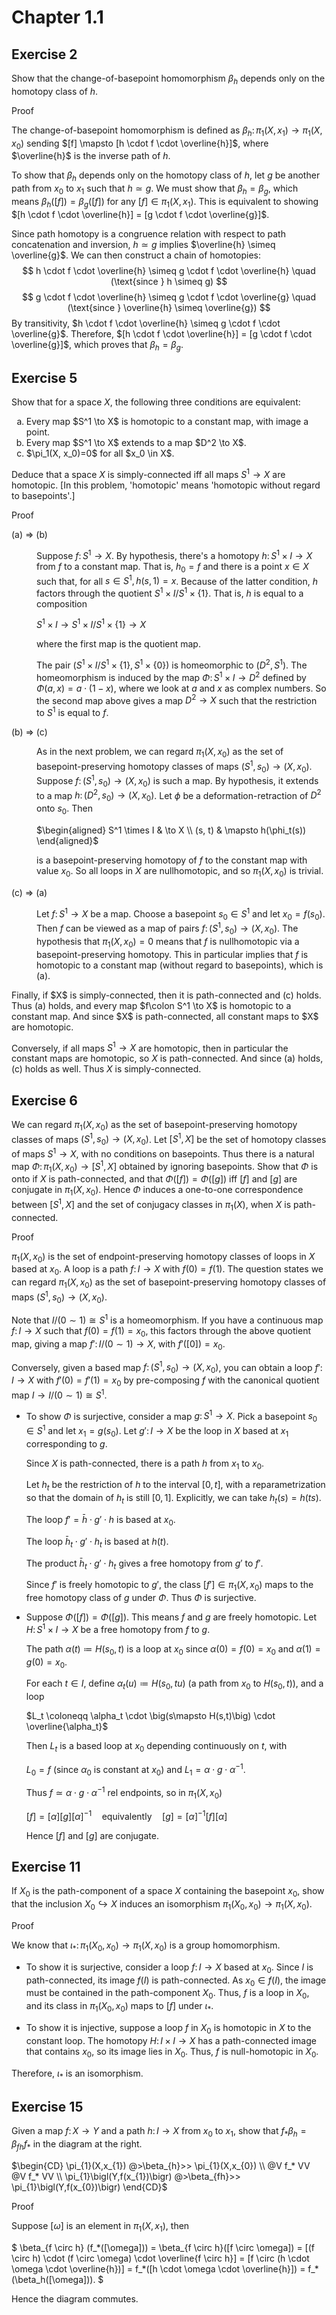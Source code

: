 # Chapter 1.1
## Exercise 2
Show that the change-of-basepoint homomorphism $\beta_h$ depends only on the homotopy class of $h$.

Proof

The change-of-basepoint homomorphism is defined as $\beta_h\colon\pi_1(X, x_1) \to \pi_1(X,x_0)$ sending $[f] \mapsto [h \cdot f \cdot \overline{h}]$, where $\overline{h}$ is the inverse path of $h$.

To show that $\beta_h$ depends only on the homotopy class of $h$, let $g$ be another path from $x_0$ to $x_1$ such that $h \simeq g$. We must show that $\beta_h = \beta_g$, which means $\beta_h([f]) = \beta_g([f])$ for any $[f] \in \pi_1(X, x_1)$. This is equivalent to showing $[h \cdot f \cdot \overline{h}] = [g \cdot f \cdot \overline{g}]$.

Since path homotopy is a congruence relation with respect to path concatenation and inversion, $h \simeq g$ implies $\overline{h} \simeq \overline{g}$. We can then construct a chain of homotopies:
$$ h \cdot f \cdot \overline{h} \simeq g \cdot f \cdot \overline{h} \quad (\text{since } h \simeq g) $$
$$ g \cdot f \cdot \overline{h} \simeq g \cdot f \cdot \overline{g} \quad (\text{since } \overline{h} \simeq \overline{g}) $$
By transitivity, $h \cdot f \cdot \overline{h} \simeq g \cdot f \cdot \overline{g}$. Therefore, $[h \cdot f \cdot \overline{h}] = [g \cdot f \cdot \overline{g}]$, which proves that $\beta_h = \beta_g$.

## Exercise 5
Show that for a space $X$, the following three conditions are equivalent:
<ol type="a">
<li>
Every map $S^1 \to X$ is homotopic to a constant map, with image a point.
</li>
<li>
Every map $S^1 \to X$ extends to a map $D^2 \to X$.
</li>
<li>
$\pi_1(X, x_0)=0$ for all $x_0 \in X$.
</li>
</ol>

Deduce that a space $X$ is simply-connected iff all maps $S^1 \to X$ are homotopic. [In this problem, 'homotopic' means 'homotopic without regard to basepoints'.]

Proof

<dl>
  <dt>
    (a) &rArr; (b)
  </dt>
  <dd>

Suppose $f\colon S^1 \to X$. By hypothesis, there's a homotopy $h\colon S^1 \times I \to X$ from $f$ to a constant map. That is, $h_0=f$ and there is a point $x \in X$ such that, for all $s \in S^1, h(s, 1)=x$. Because of the latter condition, $h$ factors through the quotient $`S^1 \times I / S^1 \times\{1\}`$. That is, $h$ is equal to a composition

$`S^1 \times I \to S^1 \times I / S^1 \times\{1\} \to X`$

where the first map is the quotient map.

The pair $`(S^1 \times I / S^1 \times\{1\}, S^1 \times\{0\})`$ is homeomorphic to $(D^2, S^1)$. The homeomorphism is induced by the map $\Phi\colon S^1 \times I \to D^2$ defined by $\Phi(a, x)=a \cdot(1-x)$, where we look at $a$ and $x$ as complex numbers. So the second map above gives a map $D^2 \to X$ such that the restriction to $S^1$ is equal to $f$.
</dd>
  <dt>    
    (b) &rArr; (c)
  </dt>
  <dd>

As in the next problem, we can regard $\pi_1(X, x_0)$ as the set of basepoint-preserving homotopy classes of maps $(S^1, s_0) \to(X, x_0)$. Suppose $f\colon(S^1, s_0) \to(X, x_0)$ is such a map. By hypothesis, it extends to a map $h\colon(D^2, s_0) \to(X, x_0)$. Let $\phi$ be a deformation-retraction of $D^2$ onto $s_0$. Then

$`\begin{aligned}
S^1 \times I & \to X \\
(s, t) & \mapsto h(\phi_t(s))
\end{aligned}`$

is a basepoint-preserving homotopy of $f$ to the constant map with value $x_0$. So all loops in $X$ are nullhomotopic, and so $\pi_1(X, x_0)$ is trivial.
</dd>
  <dt>
    (c) &rArr; (a)
  </dt>
  <dd>

Let $f\colon S^1 \to X$ be a map. Choose a basepoint $s_0 \in S^1$ and let $x_0 = f(s_0)$. Then $f$ can be viewed as a map of pairs $f\colon(S^1, s_0) \to (X, x_0)$. The hypothesis that $\pi_1(X, x_0)=0$ means that $f$ is nullhomotopic via a basepoint-preserving homotopy. This in particular implies that $f$ is homotopic to a constant map (without regard to basepoints), which is (a).
</dd>
</dl>
Finally, if $X$ is simply-connected, then it is path-connected and (c) holds. Thus (a) holds, and every map $f\colon S^1 \to X$ is homotopic to a constant map. And since $X$ is path-connected, all constant maps to $X$ are homotopic.

Conversely, if all maps $S^1 \to X$ are homotopic, then in particular the constant maps are homotopic, so $X$ is path-connected. And since (a) holds, (c) holds as well. Thus $X$ is simply-connected.

## Exercise 6
We can regard $\pi_1(X, x_0)$ as the set of basepoint-preserving homotopy classes of maps $(S^1, s_0) \to(X, x_0)$. Let $[S^1, X]$ be the set of homotopy classes of maps $S^1 \to X$, with no conditions on basepoints. Thus there is a natural map $\Phi\colon\pi_1(X, x_0) \to[S^1, X]$ obtained by ignoring basepoints. Show that $\Phi$ is onto if $X$ is path-connected, and that $\Phi([f])=\Phi([g])$ iff $[f]$ and $[g]$ are conjugate in $\pi_1(X, x_0)$. Hence $\Phi$ induces a one-to-one correspondence between $[S^1, X]$ and the set of conjugacy classes in $\pi_1(X)$, when $X$ is path-connected.

Proof

$\pi_1(X,x_0)$ is the set of endpoint-preserving homotopy classes of loops in $X$ based at $x_0$. A loop is a path $f\colon I \to X$ with $f(0)=f(1)$. The question states we can regard $\pi_1(X, x_0)$ as the set of basepoint-preserving homotopy classes of maps $(S^1, s_0) \to (X, x_0)$.

Note that $I/(0 \sim 1) \cong S^1$ is a homeomorphism. If you have a continuous map $f\colon I \to X$ such that $f(0)=f(1)=x_0$, this factors through the above quotient map, giving a map $f'\colon I/(0 \sim 1) \to X$, with $f'([0]) = x_0$.

Conversely, given a based map $f\colon(S^1, s_0) \to (X,x_0)$, you can obtain a loop $f'\colon I \to X$ with $f'(0)=f'(1)=x_0$ by pre-composing $f$ with the canonical quotient map $I \to I/(0 \sim 1) \cong S^1$.

- To show $\Phi$ is surjective, consider a map $g\colon S^1 \to X$. Pick a basepoint $s_0 \in S^1$ and let $x_1 = g(s_0)$. Let $g'\colon I\to X$ be the loop in $X$ based at $x_1$ corresponding to $g$.

  Since $X$ is path-connected, there is a path $h$ from $x_1$ to $x_0$.
  
  Let $h_t$ be the restriction of $h$ to the interval $[0, t]$, with a reparametrization so that the domain of $h_t$ is still $[0,1]$. Explicitly, we can take $h_t(s)=h(t s)$.
  
  The loop $f'=\bar h\cdot g' \cdot h$ is based at $x_0$.

  The loop $\bar{h}_t\cdot g'\cdot h_t$ is based at $h(t)$.

  The product $\bar{h}_t\cdot g'\cdot h_t$ gives a free homotopy from $g'$ to $f'$.
  
  Since $f'$ is freely homotopic to $g'$, the class $[f'] \in \pi_1(X, x_0)$ maps to the free homotopy class of $g$ under $\Phi$. Thus $\Phi$ is surjective.

- Suppose $\Phi([f]) = \Phi([g])$. This means $f$ and $g$ are freely homotopic. Let $H\colon S^1 \times I \to X$ be a free homotopy from $f$ to $g$.

  The path $\alpha(t) \coloneqq H(s_0, t)$ is a loop at $x_0$ since $\alpha(0) = f(0) = x_0$ and $\alpha(1) = g(0) = x_0$.

  For each $t\in I$, define $\alpha_t(u)\coloneqq H(s_0,tu)$ (a path from $x_0$ to $H(s_0,t)$), and a loop
  
  $L_t \coloneqq \alpha_t \cdot \big(s\mapsto H(s,t)\big) \cdot \overline{\alpha_t}$
  
  Then $L_t$ is a based loop at $x_0$ depending continuously on $t$, with
  
  $L_0=f$ (since $\alpha_0$ is constant at $x_0$) and $L_1=\alpha\cdot g\cdot \alpha^{-1}$.
  
  Thus $f\simeq \alpha\cdot g\cdot \alpha^{-1}$ rel endpoints, so in $\pi_1(X,x_0)$
  
  $[f]=[\alpha][g][\alpha]^{-1}\quad\text{equivalently}\quad [g]=[\alpha]^{-1}[f][\alpha]$
  
  Hence $[f]$ and $[g]$ are conjugate.

## Exercise 11
If $X_0$ is the path-component of a space $X$ containing the basepoint $x_0$, show that the inclusion $X_0 \hookrightarrow X$ induces an isomorphism $\pi_1(X_0, x_0) \to \pi_1(X, x_0)$.

Proof

We know that $`\iota_*\colon\pi_1(X_0, x_0) \to \pi_1(X, x_0)`$ is a group homomorphism.

- To show it is surjective, consider a loop $f\colon I \to X$ based at $x_0$. Since $I$ is path-connected, its image $f(I)$ is path-connected. As $x_0 \in f(I)$, the image must be contained in the path-component $X_0$. Thus, $f$ is a loop in $X_0$, and its class in $\pi_1(X_0, x_0)$ maps to $[f]$ under $`\iota_*`$.

- To show it is injective, suppose a loop $f$ in $X_0$ is homotopic in $X$ to the constant loop. The homotopy $H\colon I \times I \to X$ has a path-connected image that contains $x_0$, so its image lies in $X_0$. Thus, $f$ is null-homotopic in $X_0$.

Therefore, $\iota_*$ is an isomorphism.

## Exercise 15
Given a map $f\colon X \to Y$ and a path $h\colon I \to X$ from $x_0$ to $x_1$, show that $f_* \beta_h=\beta_{f h} f_*$ in the diagram at the right.

$`\begin{CD}
\pi_{1}(X,x_{1})    @>\beta_{h}>>    \pi_{1}(X,x_{0})   \\
@V f_* VV                        @V f_* VV            \\
\pi_{1}\bigl(Y,f(x_{1})\bigr)  @>\beta_{fh}>> \pi_{1}\bigl(Y,f(x_{0})\bigr)
\end{CD}`$

Proof

Suppose $[\omega]$ is an element in $\pi_1(X, x_1)$, then

$`
\beta_{f \circ h} (f_*([\omega])) = \beta_{f \circ h}([f \circ \omega]) = [(f \circ h) \cdot (f \circ \omega) \cdot \overline{f \circ h}] = [f \circ (h \cdot \omega \cdot \overline{h})] = f_*([h \cdot \omega \cdot \overline{h}]) = f_*(\beta_h([\omega])).
`$

Hence the diagram commutes.
